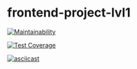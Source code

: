 # frontend-project-lvl1

[![Maintainability](https://api.codeclimate.com/v1/badges/a99a88d28ad37a79dbf6/maintainability)](https://codeclimate.com/github/codeclimate/codeclimate/maintainability)

[![Test Coverage](https://api.codeclimate.com/v1/badges/a99a88d28ad37a79dbf6/test_coverage)](https://codeclimate.com/github/codeclimate/codeclimate/test_coverage)

[![asciicast](https://asciinema.org/a/f4hTOTjbgFjHCb6lH1fpRoqUc.svg)](https://asciinema.org/a/f4hTOTjbgFjHCb6lH1fpRoqUc)
